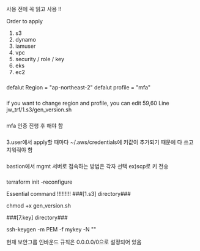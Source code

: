 사용 전에 꼭 읽고 사용 !!

Order to apply
1. s3
2. dynamo
3. iamuser
4. vpc
5. security / role / key
6. eks
7. ec2

#####
defalut Region = "ap-northeast-2"
defalut profile = "mfa"

#####
if you want to change region and profile, you can edit 59,60 Line jw_trf/1.s3/gen_version.sh 

##### 
mfa 인증 진행 후 해야 함

###
3.user에서 apply할 때마다 ~/.aws/credentials에 키값이 추가되기 때문에 다 쓰고 지워줘야 함

###
bastion에서 mgmt 서버로 접속하는 방법은 각자 선택 ex)scp로 키 전송

###
terraform init -reconfigure


Essential command !!!!!!!!!
###[1.s3] directory###


chmod +x gen_version.sh


###[7.key] directory###


ssh-keygen -m PEM -f mykey -N ""


현재 보안그룹 인바운드 규칙은 0.0.0.0/0으로 설정되어 있음
